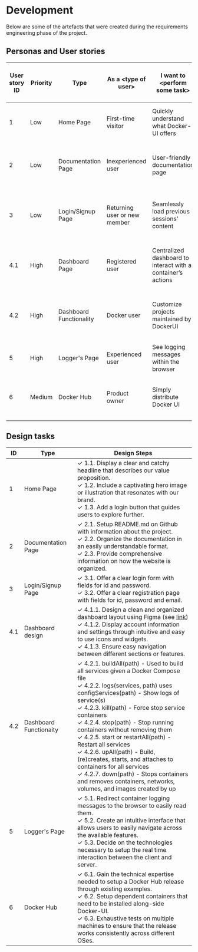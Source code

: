 # Development

Below are some of the artefacts that were created during the requirements engineering phase of the project. 

## Personas and User stories
<table>
    <thead>
        <tr>
            <th>User story ID</th>
            <th>Priority</th>
            <th>Type</th>
            <th>As a &lt;type of user&gt;</th>
            <th>I want to &lt;perform some task&gt;</th>
            <th>So that I can &lt;achieve some goal&gt;</th>
            <th>Final story</th>
        </tr>
    </thead>
    <tbody>
        <tr>
            <td>1</td>
            <td>Low</td>
            <td>Home Page</td>
            <td>First-time visitor</td>
            <td>Quickly understand what Docker-UI offers</td>
            <td>Decide if the application is relevant to me.</td>
            <td>Yes</td>
        </tr>
        <tr>
            <td>2</td>
            <td>Low</td>
            <td>Documentation Page</td>
            <td>Inexperienced user</td>
            <td>User-friendly documentation page</td>
            <td>Easily learn what features the website offers.</td>
            <td>Yes</td>
        </tr>
        <tr>
            <td>3</td>
            <td>Low</td>
            <td>Login/Signup Page</td>
            <td>Returning user or new member</td>
            <td>Seamlessly load previous sessions&#39; content</td>
            <td>Be satisfied and make decisions based on previous data.</td>
            <td>Yes</td>
        </tr>
        <tr>
            <td>4.1</td>
            <td>High</td>
            <td>Dashboard Page</td>
            <td>Registered user</td>
            <td>Centralized dashboard to interact with a container’s actions</td>
            <td>Manage created containers during their execution.</td>
            <td>No</td>
        </tr>
        <tr>
            <td>4.2</td>
            <td>High</td>
            <td>Dashboard Functionality</td>
            <td>Docker user</td>
            <td>Customize projects maintained by DockerUI</td>
            <td>Manipulate docker containers via docker-compose files.</td>
            <td>No</td>
        </tr>
        <tr>
            <td>5</td>
            <td>High</td>
            <td>Logger&#39;s Page</td>
            <td>Experienced user</td>
            <td>See logging messages within the browser</td>
            <td>Easily debug running containers.</td>
            <td>Yes</td>
        </tr>
        <tr>
            <td>6</td>
            <td>Medium</td>
            <td>Docker Hub</td>
            <td>Product owner</td>
            <td>Simply distribute Docker UI</td>
            <td>Dispense the application quickly to interested users.</td>
            <td>Yes</td>
        </tr>
    </tbody>
</table>

## Design tasks
<table>
    <thead>
        <tr>
            <th>ID</th>
            <th>Type</th>
            <th>Design Steps</th>
        </tr>
    </thead>
    <tbody>
        <tr>
            <td>1</td>
            <td>Home Page</td>
            <td>
                <span>&#10003;</span> 1.1. Display a clear and catchy headline that describes our value proposition. <br /> 
                <span>&#10003;</span> 1.2. Include a captivating hero image or illustration that resonates with our brand. <br /> 
                <span>&#10003;</span> 1.3. Add a login button that guides users to explore further. <br />
            </td>
        </tr>
        <tr>
            <td>2</td>
            <td>Documentation Page</td>
            <td>
                <span>&#10003;</span> 2.1. Setup README.md on Github with information about the project.<br />
                <span>&#10003;</span> 2.2. Organize the documentation in an easily understandable format.<br />  
                <span>&#10003;</span> 2.3. Provide comprehensive information on how the website is organized.<br /></td>
        </tr>
        <tr>
            <td>3</td>
            <td>Login/Signup Page</td>
            <td>
                <span>&#10003;</span> 3.1. Offer a clear login form with fields for id and password.<br />  
                <span>&#10003;</span> 3.2. Offer a clear registration page with fields for id, password and email.<br />
            </td>
        </tr>
        <tr>
            <td>4.1</td>
            <td>Dashboard design</td>
            <td>
                <span>&#10003;</span> 4.1.1. Design a clean and organized dashboard layout using Figma (see <a href="https://www.figma.com/file/TGgkRNt5faxYmILkp60JdN/Docker-UI?type=design&node-id=0-1&mode=design&t=xiOtfV9o8wuu5GF8-0">link</a>)<br /> 
                <span>&#10003;</span> 4.1.2. Display account information and settings through intuitive and easy to use icons and widgets.<br />
                <span>&#10003;</span> 4.1.3. Ensure easy navigation between different sections or features.<br />
            </td>
        </tr>
        <tr>
            <td>4.2</td>
            <td>Dashboard Functionaity</td>
            <td>
                <span>&#10003;</span> 4.2.1. buildAll(path) - Used to build all services given a Docker Compose file<br /> 
                <span>&#10003;</span> 4.2.2. logs(services, path) uses configServices(path) - Show logs of service(s)<br /> 
                <span>&#10003;</span> 4.2.3. kill(path) - Force stop service containers<br /> 
                <span>&#10003;</span> 4.2.4. stop(path) - Stop running containers without removing them<br /> 
                <span>&#10003;</span> 4.2.5. start or restartAll(path) - Restart all services<br /> 
                <span>&#10003;</span> 4.2.6. upAll(path) - Build, (re)creates, starts, and attaches to containers for all services <br />
                <span>&#10003;</span> 4.2.7. down(path) - Stops containers and removes containers, networks, volumes, and images created by up<br />
            </td>
        </tr>
        <tr>
            <td>5</td>
            <td>Logger&#39;s Page</td>
            <td>
                <span>&#10003;</span> 5.1. Redirect container logging messages to the browser to easily read them.<br /> 
                <span>&#10003;</span> 5.2. Create an intuitive interface that allows users to easily navigate across the available features.<br /> 
                <span>&#10003;</span> 5.3. Decide on the technologies necessary to setup the real time interaction between the client and server.<br />
            </td>
        </tr>
        <tr>
            <td>6</td>
            <td>Docker Hub</td>
            <td>
                <span>&#10003;</span> 6.1. Gain the technical expertise needed to setup a Docker Hub release through existing examples.<br /> 
                <span>&#10003;</span> 6.2. Setup dependent containers that need to be installed along-side Docker-UI.<br /> 
                <span>&#10003;</span> 6.3. Exhaustive tests on multiple machines to ensure that the release works consistently across different OSes.<br /></td>
        </tr>
    </tbody>
</table>
